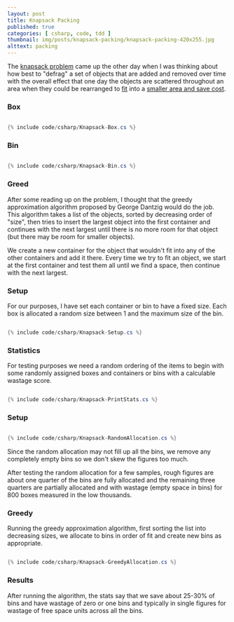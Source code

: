```yaml
---
layout: post
title: Knapsack Packing
published: true
categories: [ csharp, code, tdd ]
thumbnail: img/posts/knapsack-packing/knapsack-packing-420x255.jpg
alttext: packing
---
```


The <a href="https://en.wikipedia.org/wiki/Knapsack_problem">knapsack problem</a> came up the other day when I 
was thinking about how best to "defrag" a set of objects that are added and removed over time with the overall 
effect that one day the objects are scattered throughout an area when they could be rearranged to 
<a href="https://en.wikipedia.org/wiki/Packing_problems#Packing_squares"> fit</a> into a 
<a href="https://en.wikipedia.org/wiki/Bin_packing_problem">smaller area and save cost</a>.

### Box

~~~csharp

{% include code/csharp/Knapsack-Box.cs %}

~~~

### Bin

~~~csharp

{% include code/csharp/Knapsack-Bin.cs %}

~~~

### Greed

After some reading up on the problem, I thought that the greedy approximation algorithm proposed by George 
Dantzig would do the job. This algorithm takes a list of the objects, sorted by decreasing order of "size", 
then tries to insert the largest object into the first container and continues with the next largest until there 
is no more room for that object (but there may be room for smaller objects). 

We create a new container for the object that wouldn't fit into any of the other containers and add it there. 
Every time we try to fit an object, we start at the first container and test them all until we find a space, 
then continue with the next largest. 

### Setup 

For our purposes, I have set each container or bin to have a fixed size. Each box is allocated a random size between 
1 and the maximum size of the bin. 

~~~csharp

{% include code/csharp/Knapsack-Setup.cs %}

~~~

### Statistics

For testing purposes we need a random ordering of the items to begin with some randomly assigned boxes and 
containers or bins with a calculable wastage score. 

~~~csharp

{% include code/csharp/Knapsack-PrintStats.cs %}

~~~

### Setup 

~~~csharp

{% include code/csharp/Knapsack-RandomAllocation.cs %}

~~~

Since the random allocation may not fill up all the bins, we remove any completely empty bins so we don't skew 
the figures too much. 

After testing the random allocation for a few samples, rough figures are about one quarter of the bins are 
fully allocated and the remaining three quarters are partially allocated and with wastage (empty space 
in bins) for 800 boxes measured in the low thousands.

### Greedy 

Running the greedy approximation algorithm, first sorting the list into decreasing sizes, we allocate to bins in order 
of fit and create new bins as appropriate.  

~~~csharp

{% include code/csharp/Knapsack-GreedyAllocation.cs %}

~~~

### Results

After running the algorithm, the stats say that we save about 25-30% of bins and have wastage of zero or one bins and 
typically in single figures for wastage of free space units across all the bins.  

